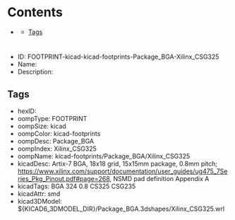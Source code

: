 



Contents
========

* [](#)
	* [Tags](#tags)

# 

- ID: FOOTPRINT-kicad-kicad-footprints-Package_BGA-Xilinx_CSG325
- Name: 
- Description: 

## Tags

- hexID: 
- oompType: FOOTPRINT
- oompSize: kicad
- oompColor: kicad-footprints
- oompDesc: Package_BGA
- oompIndex: Xilinx_CSG325
- oompName: kicad-footprints/Package_BGA/Xilinx_CSG325
- kicadDesc: Artix-7 BGA, 18x18 grid, 15x15mm package, 0.8mm pitch; https://www.xilinx.com/support/documentation/user_guides/ug475_7Series_Pkg_Pinout.pdf#page=268, NSMD pad definition Appendix A
- kicadTags: BGA 324 0.8 CS325 CSG235
- kicadAttr: smd
- kicad3DModel: ${KICAD6_3DMODEL_DIR}/Package_BGA.3dshapes/Xilinx_CSG325.wrl
